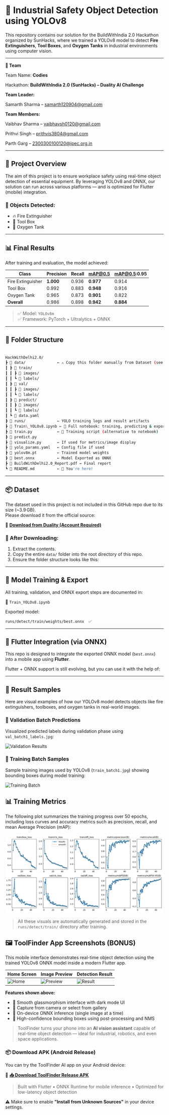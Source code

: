 # 🧯 Industrial Safety Object Detection using YOLOv8

This repository contains our solution for the BuildWithIndia 2.0 Hackathon organized by SunHacks, where we trained a YOLOv8 model to detect **Fire Extinguishers**, **Tool Boxes**, and **Oxygen Tanks** in industrial environments using computer vision.

---

**👥 Team**

Team Name: **Codies**

Hackathon: **BuildWithIndia 2.0 (SunHacks) – Duality AI Challenge**

**Team Leader:**

Samarth Sharma – samarth120904@gmail.com

**Team Members:**

Vaibhav Sharma – vaibhavsh0120@gmail.com

Prithvi Singh – prithvis3804@gmail.com

Parth Garg – 2300300100120@ipec.org.in

---

## 🚀 Project Overview

The aim of this project is to ensure workplace safety using real-time object detection of essential equipment. By leveraging YOLOv8 and ONNX, our solution can run across various platforms — and is optimized for Flutter (mobile) integration.

### 📌 Objects Detected:
- 🔥 Fire Extinguisher
- 🧰 Tool Box
- 🧪 Oxygen Tank

---

## 📊 Final Results

After training and evaluation, the model achieved:

| Class            | Precision | Recall | mAP@0.5 | mAP@0.5:0.95 |
|------------------|-----------|--------|---------|---------------|
| Fire Extinguisher| **1.000** | 0.936  | **0.977** | 0.914 |
| Tool Box         | 0.992     | 0.883  | **0.948** | 0.916 |
| Oxygen Tank      | 0.965     | 0.873  | **0.901** | 0.822 |
| **Overall**      | 0.986     | 0.898  | **0.942** | **0.884** |

> ✅ Model: `YOLOv8m`  
> ✅ Framework: PyTorch + Ultralytics + ONNX

---

## 📁 Folder Structure

```bash

HackWithDelhi2.0/
┣ 📁 data/              ← ⚠️ Copy this folder manually from Dataset (see below section)
┃ ┣ 📁 train/
┃ ┃ ┣ 📁 images/
┃ ┃ ┗ 📁 labels/
┃ ┣ 📁 val/
┃ ┃ ┣ 📁 images/
┃ ┃ ┗ 📁 labels/
┃ ┣ 📁 predict/
┃ ┃ ┣ 📁 images/
┃ ┃ ┗ 📁 labels/
┃ ┗ 📄 data.yaml
┣ 📁 runs/              ← YOLO training logs and result artifacts
┣ 📜 Train\_YOLOv8.ipynb ← 📓 Full notebook: training, predicting & exporting
┣ 📜 train.py           ← 🔁 Training script (alternative to notebook)
┣ 📜 predict.py
┣ 📜 visualize.py       ← If used for metrics/image display
┣ 📜 yolo_params.yaml   ← Config file if used
┣ 📜 yolov8m.pt         ← Trained model weights
┣ 📜 best.onnx          ← Model Exported as ONNX
┣ 📜 BuildWithDelhi2.0_Report.pdf ← Final report
┗ 📜 README.md          ← 📄 You're here!

```

---

## 📦 Dataset

The dataset used in this project is not included in this GitHub repo due to its size (~3.9 GB).  
Please download it from the official source:

🔗 **[Download from Duality (Account Required)](https://falcon.duality.ai/secure/documentation/hackathon?utm_source=hackathon&utm_medium=instructions&utm_campaign=sunhacks)**

### 📂 After Downloading:

1. Extract the contents.
2. Copy the entire `data/` folder into the root directory of this repo.
3. Ensure the folder structure looks like this:

---

## 🧠 Model Training & Export

All training, validation, and ONNX export steps are documented in:

📓 `Train_YOLOv8.ipynb`

Exported model:

```bash
runs/detect/train/weights/best.onnx  ✅
```

---

## 📱 Flutter Integration (via ONNX)

This repo is designed to integrate the exported ONNX model (`best.onnx`) into a mobile app using **Flutter**.

Flutter + ONNX support is still evolving, but you can use it with the help of:

---

## 📸 Result Samples

Here are visual examples of how our YOLOv8 model detects objects like fire extinguishers, toolboxes, and oxygen tanks in real-world images.

### 🔹 Validation Batch Predictions
Visualized predicted labels during validation phase using `val_batch1_labels.jpg`:

![Validation Results](runs/detect/train/val_batch1_labels.jpg)

### 🔹 Training Batch Samples
Sample training images used by YOLOv8 (`train_batch1.jpg`) showing bounding boxes during model training:

![Training Batch](runs/detect/train/train_batch1.jpg)

## 📊 Training Metrics

The following plot summarizes the training progress over 50 epochs, including loss curves and accuracy metrics such as precision, recall, and mean Average Precision (mAP):

![Training Results](runs/detect/train/results.png)

> All these visuals are automatically generated and stored in the `runs/detect/train/` directory after training.

## 🖼️ ToolFinder App Screenshots (BONUS)

This mobile interface demonstrates real-time object detection using the trained YOLOv8 ONNX model inside a modern Flutter app.

| Home Screen                   | Image Preview                       | Detection Result                  |
| ----------------------------- | ----------------------------------- | --------------------------------- |
| ![Home](Screenshots/home-screen.jpg) | ![Preview](Screenshots/preview-screen.jpg) | ![Result](Screenshots/result-screen.jpg) |

**Features shown above:**

* 🚀 Smooth glassmorphism interface with dark mode UI
* 📸 Capture from camera or select from gallery
* 🧠 On-device ONNX inference (single image at a time)
* 🎯 High-confidence bounding boxes using post-processing and NMS

> ToolFinder turns your phone into an **AI vision assistant** capable of real-time object detection — ideal for industrial, robotics, and even space applications.

### 📦 Download APK (Android Release)

You can try the ToolFinder AI app on your Android device:

🔗 **[📥 Download ToolFinder Release APK](https://github.com/Vaibhav0120/HackWithDelhi2.0/releases/download/v1.1.0/app-release.apk)**

> Built with Flutter • ONNX Runtime for mobile inference • Optimized for low-latency object detection

⚠️ Make sure to enable **"Install from Unknown Sources"** in your device settings.
